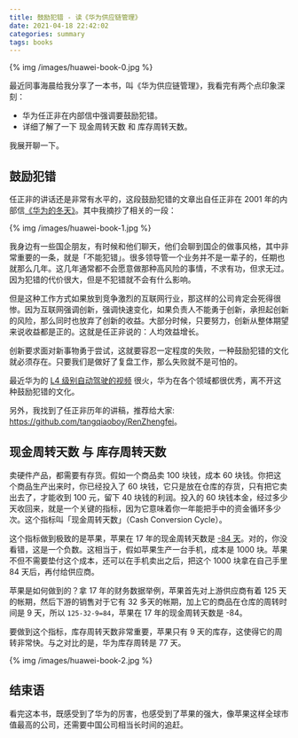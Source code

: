```yaml
---
title: 鼓励犯错 - 读《华为供应链管理》
date: 2021-04-18 22:42:02
categories: summary
tags: books
---
```


{% img /images/huawei-book-0.jpg %}

最近同事海晨给我分享了一本书，叫《华为供应链管理》，我看完有两个点印象深刻：

 * 华为任正非在内部信中强调要鼓励犯错。
 * 详细了解了一下 现金周转天数 和 库存周转天数。

我展开聊一下。

## 鼓励犯错

任正非的讲话还是非常有水平的，这段鼓励犯错的文章出自任正非在 2001 年的内部信[《华为的冬天》](https://github.com/tangqiaoboy/RenZhengfei/blob/master/2001/20010201_%E5%8D%8E%E4%B8%BA%E7%9A%84%E5%86%AC%E5%A4%A9.md)。其中我摘抄了相关的一段：

{% img /images/huawei-book-1.jpg %}

我身边有一些国企朋友，有时候和他们聊天，他们会聊到国企的做事风格，其中非常重要的一条，就是「不能犯错」。很多领导管一个业务并不是一辈子的，任期也就那么几年。这几年通常都不会愿意做那种高风险的事情，不求有功，但求无过。因为犯错的代价很大，但是不犯错就不会有什么影响。

但是这种工作方式如果放到竞争激烈的互联网行业，那这样的公司肯定会死得很惨。因为互联网强调创新，强调快速变化，如果负责人不能勇于创新，承担起创新的风险，那么同时也放弃了创新的收益。大部分时候，只要努力，创新从整体期望来说收益都是正的。这就是任正非说的：人均效益增长。

创新要求面对新事物勇于尝试，这就要容忍一定程度的失败，一种鼓励犯错的文化就必须存在。只要我们是做好了复盘工作，那么失败就不是可怕的。

最近华为的 [L4 级别自动驾驶的视频](https://mp.weixin.qq.com/s/bPi3GvnF7kTPOBHrXveyBg) 很火，华为在各个领域都很优秀，离不开这种鼓励犯错的文化。

另外，我找到了任正非历年的讲稿，推荐给大家: <https://github.com/tangqiaoboy/RenZhengfei>。

## 现金周转天数 与 库存周转天数

卖硬件产品，都需要有存货。假如一个商品卖 100 块钱，成本 60 块钱。你把这个商品生产出来时，你已经投入了 60 块钱，它只是放在仓库的存货，只有把它卖出去了，才能收到 100 元，留下 40 块钱的利润。投入的 60 块钱本金，经过多少天收回来，就是一个关键的指标，因为它意味着你一年能把手中的资金循环多少次。这个指标叫「现金周转天数」（Cash Conversion Cycle）。

这个指标做到极致的是苹果，苹果在 17 年的现金周转天数是 [-84 天](https://www.forbes.com/sites/greatspeculations/2018/08/30/how-has-apples-cash-conversion-cycle-changed-over-the-years/?sh=39ebb4cccea3)。对的，你没看错，这是一个负数。这相当于，假如苹果生产一台手机，成本是 1000 块。苹果不但不需要垫付这个成本，还可以在手机卖出之后，把这个 1000 块拿在自己手里 84 天后，再付给供应商。

苹果是如何做到的？拿 17 年的财务数据举例，苹果首先对上游供应商有着 125 天的帐期，然后下游的销售对于它有 32 多天的帐期，加上它的商品在仓库的周转时间是 9 天，所以 `125-32-9=84`，苹果在 17 年的现金周转天数是 -84。

要做到这个指标，库存周转天数非常重要，苹果只有 9 天的库存，这使得它的周转非常快。与之对比的是，华为库存周转是 77 天。

{% img /images/huawei-book-2.jpg %}

## 结束语

看完这本书，既感受到了华为的厉害，也感受到了苹果的强大，像苹果这样全球市值最高的公司，还需要中国公司相当长时间的追赶。

